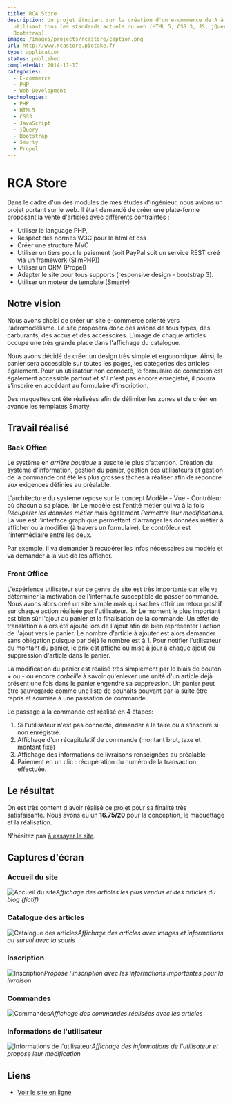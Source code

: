 ```yaml
---
title: RCA Store
description: Un projet étudiant sur la création d'un e-commerce de A à Z
  utilisant tous les standards actuels du web (HTML 5, CSS 3, JS, jQuery,
  Bootstrap).
image: /images/projects/rcastore/caption.png
url: http://www.rcastore.pictake.fr
type: application
status: published
completedAt: 2014-11-17
categories:
  - E-commerce
  - PHP
  - Web Development
technologies:
  - PHP
  - HTML5
  - CSS3
  - JavaScript
  - jQuery
  - Bootstrap
  - Smarty
  - Propel
---
```


# RCA Store

Dans le cadre d'un des modules de mes études d'ingénieur, nous avions un projet portant sur le web. Il était demandé de créer une plate-forme proposant la vente d'articles avec différents contraintes :

- Utiliser le language PHP,
- Respect des normes W3C pour le html et css
- Créer une structure MVC
- Utiliser un tiers pour le paiement (soit PayPal soit un service REST créé via un framework (SlimPHP))
- Utiliser un ORM (Propel)
- Adapter le site pour tous supports (responsive design - bootstrap 3).
- Utiliser un moteur de template (Smarty)

<!-- more -->

## Notre vision

Nous avons choisi de créer un site e-commerce orienté vers l'aéromodélisme. Le site proposera donc des avions de tous types, des carburants, des accus et des accessoires. L'image de chaque articles occupe une très grande place dans l'affichage du catalogue.

Nous avons décidé de créer un design très simple et ergonomique. Ainsi, le panier sera accessible sur toutes les pages, les catégories des articles également. Pour un utilisateur non connecté, le formulaire de connexion est également accessible partout et s'il n'est pas encore enregistré, il pourra s'inscrire en accédant au formulaire d'inscription.

Des maquettes ont été réalisées afin de délimiter les zones et de créer en avance les templates Smarty.

## Travail réalisé

### Back Office

Le système en *arrière boutique* a suscité le plus d'attention. Création du système d'information, gestion du panier, gestion des utilisateurs et gestion de la commande ont été les plus grosses tâches à réaliser afin de répondre aux exigences définies au préalable.

L'architecture du système repose sur le concept Modèle - Vue - Contrôleur où chacun a sa place. :br Le modèle est l'entité métier qui va à la fois *Récupérer les données métier* mais également *Permettre leur modifications*. La vue est l'interface graphique permettant d'arranger les données métier à afficher ou à modifier (à travers un formulaire). Le contrôleur est l'intermédiaire entre les deux.

Par exemple, il va demander à récupérer les infos nécessaires au modèle et va demander à la vue de les afficher.

### Front Office

L'expérience utilisateur sur ce genre de site est très importante car elle va déterminer la motivation de l'internaute susceptible de passer commande. Nous avons alors créé un site simple mais qui saches offrir un retour positif sur chaque action réalisée par l'utilisateur. :br Le moment le plus important est bien sûr l'ajout au panier et la finalisation de la commande. Un effet de translation a alors été ajouté lors de l'ajout afin de bien représenter l'action de l'ajout vers le panier. Le nombre d'article à ajouter est alors demander sans obligation puisque par déjà le nombre est à 1. Pour notifier l'utilisateur du montant du panier, le prix est affiché ou mise à jour à chaque ajout ou suppression d'article dans le panier.

La modification du panier est réalisé très simplement par le biais de bouton *+* ou *-* ou encore *corbeille* à savoir qu'enlever une unité d'un article déjà présent une fois dans le panier engendre sa suppression.
Un panier peut être sauvegardé comme une liste de souhaits pouvant par la suite être repris et soumise à une passation de commande.

Le passage à la commande est réalisé en 4 étapes:

1. Si l'utilisateur n'est pas connecté, demander à le faire ou à s'inscrire si non enregistré.
2. Affichage d'un récapitulatif de commande (montant brut, taxe et montant fixe)
3. Affichage des informations de livraisons renseignées au préalable
4. Paiement en un clic : récupération du numéro de la transaction effectuée.

## Le résultat

On est très content d'avoir réalisé ce projet pour sa finalité très satisfaisante. Nous avons eu un **16.75/20** pour la conception, le maquettage et la réalisation.

N'hésitez pas [à essayer le site](http://www.rcastore.pictake.fr).

## Captures d'écran

### Accueil du site

![Accueil du site](/images/projects/rcastore/rcastore-accueil.png)*Affichage des articles les plus vendus et des articles du blog (fictif)*

### Catalogue des articles

![Catalogue des articles](/images/projects/rcastore/rcastore-catalogue.png)*Affichage des articles avec images et informations au survol avec la souris*

### Inscription

![Inscription](/images/projects/rcastore/rcastore-inscription.png)*Propose l'inscription avec les informations importantes pour la livraison*

### Commandes

![Commandes](/images/projects/rcastore/rcastore-commandes.png)*Affichage des commandes réalisées avec les articles*

### Informations de l'utilisateur

![Informations de l'utilisateur](/images/projects/rcastore/rcastore-informations.png)*Affichage des informations de l'utilisateur et propose leur modification*

## Liens

- [Voir le site en ligne](http://www.rcastore.pictake.fr)
